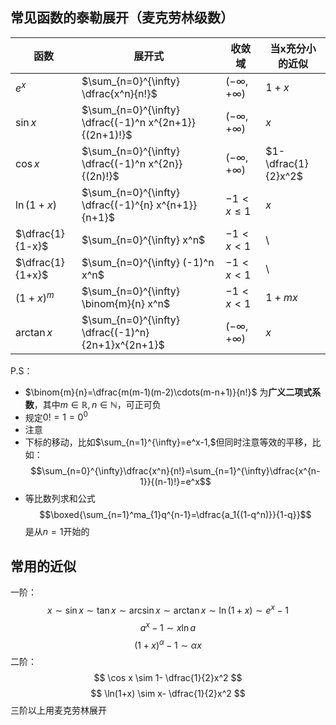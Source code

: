 ## 常见函数的泰勒展开（麦克劳林级数）

| 函数               | 展开式                                                    | 收敛域                 | 当x充分小的近似            |
| ---------------- | ------------------------------------------------------ | ------------------- | ------------------- |
| $e^x$            | $\sum_{n=0}^{\infty} \dfrac{x^n}{n!}$                  | $(-\infty,+\infty)$ | $1+x$               |
| $\sin x$         | $\sum_{n=0}^{\infty} \dfrac{(-1)^n x^{2n+1}}{(2n+1)!}$ | $(-\infty,+\infty)$ | $x$                 |
| $\cos x$         | $\sum_{n=0}^{\infty} \dfrac{(-1)^n x^{2n}}{(2n)!}$     | $(-\infty,+\infty)$ | $1-\dfrac{1}{2}x^2$ |
| $\ln(1+x)$       | $\sum_{n=0}^{\infty} \dfrac{(-1)^{n} x^{n+1}}{n+1}$    | $-1 < x \leq 1$     | $x$                 |
| $\dfrac{1}{1-x}$ | $\sum_{n=0}^{\infty} x^n$                              | $-1<x<1$            | \                   |
| $\dfrac{1}{1+x}$ | $\sum_{n=0}^{\infty} (-1)^n x^n$                       | $-1<x< 1$           | \                   |
| $(1+x)^m$        | $\sum_{n=0}^{\infty} \binom{m}{n} x^n$                 | $-1<x<1$            | $1+mx$              |
| $\arctan x$      | $\sum_{n=0}^{\infty} \dfrac{(-1)^n}{2n+1}x^{2n+1}$     | $(-\infty,+\infty)$ | $x$                 |
P.S：
- $\binom{m}{n}=\dfrac{m(m-1)(m-2)\cdots(m-n+1)}{n!}$ 为**广义二项式系数**，其中$m \in \mathbb{R}, n\in \mathbb{N}$，可正可负
- 规定$0!=1=0^0$
- 注意
- 下标的移动，比如$\sum_{n=1}^{\infty}=e^x-1,$但同时注意等效的平移，比如：$$\sum_{n=0}^{\infty}\dfrac{x^n}{n!}=\sum_{n=1}^{\infty}\dfrac{x^{n-1}}{(n-1)!}=e^x$$
- 等比数列求和公式$$\boxed{\sum_{n=1}^ma_{1}q^{n-1}=\dfrac{a_1{(1-q^n)}}{1-q}}$$是从$n=1$开始的
## 常用的近似

一阶：
$$
x \sim \sin x \sim \tan x \sim \arcsin x \sim \arctan x \sim \ln(1+x) \sim e^x-1
$$
$$
a^x-1 \sim x \ln a
$$
$$
(1+x)^\alpha -1 \sim \alpha x
$$
二阶：
$$
\cos x \sim 1- \dfrac{1}{2}x^2
$$
$$
\ln(1+x) \sim x- \dfrac{1}{2}x^2
$$
三阶以上用麦克劳林展开